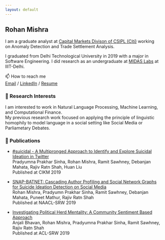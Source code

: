 ```yaml
---
layout: default
---
```

## Rohan Mishra

I am a graduate analyst at [Capital Markets Divison of CSIPL (Citi)](https://www.citigroup.com/citi/) working on Anomaly Detection and Trade Settlement Analysis.

I graduated from Delhi Technological University in 2019 with a major in Software Engineering. I did research as an undergraduate at [MIDAS Labs](http://midas.iiitd.edu.in/) at IIIT-Delhi.

📫 How to reach me  
    [Email](mailto://rohan.mishra1997@gmail.com) / [LinkedIn](https://www.linkedin.com/in/rohan-mishra-a80a5b119/) / [Resume](assets/resume.pdf)

### 🌱 Research Interests  
I am interested to work in Natural Language Processing, Machine Learning, and Computational Finance.  
My previous research work focused on applying the principle of linguistic homophily to model language in a social setting like Social Media or Parliametary Debates.

###  📠 Publications 

- [#suicidal - A Multipronged Approach to Identify and Explore Suicidal Ideation in Twitter](https://dl.acm.org/doi/10.1145/3357384.3358060)  
      Pradyumna Prakhar Sinha, Rohan Mishra, Ramit Sawhney, Debanjan Mahata, Rajiv Ratn Shah, Huan Liu  
      Published at CIKM 2019

- [SNAP-BATNET: Cascading Author Profiling and Social Network Graphs for Suicide Ideation Detection on Social Media](https://www.aclweb.org/anthology/N19-3019/)  
      Rohan Mishra, Pradyumn Prakhar Sinha, Ramit Sawhney, Debanjan Mahata, Puneet Mathur, Rajiv Ratn Shah  
      Published at NAACL-SRW 2019
      
- [Investigating Political Herd Mentality: A Community Sentiment Based Approach](https://www.aclweb.org/anthology/P19-2039/)  
      Anjali Bhavan, Rohan Mishra, Pradyumna Prakhar Sinha, Ramit Sawhney, Rajiv Ratn Shah  
      Published at ACL-SRW 2019
    
<!--
```markdown
Syntax highlighted code block

# Header 1
## Header 2
### Header 3

- Bulleted
- List

1. Numbered
2. List

**Bold** and _Italic_ and `Code` text

[Link](url) and ![Image](src)
```

For more details see [GitHub Flavored Markdown](https://guides.github.com/features/mastering-markdown/).

### Jekyll Themes

Your Pages site will use the layout and styles from the Jekyll theme you have selected in your [repository settings](https://github.com/RohanMishra97/rohanmishra97/settings). The name of this theme is saved in the Jekyll `_config.yml` configuration file.

### Support or Contact

Having trouble with Pages? Check out our [documentation](https://docs.github.com/categories/github-pages-basics/) or [contact support](https://github.com/contact) and we’ll help you sort it out. -->